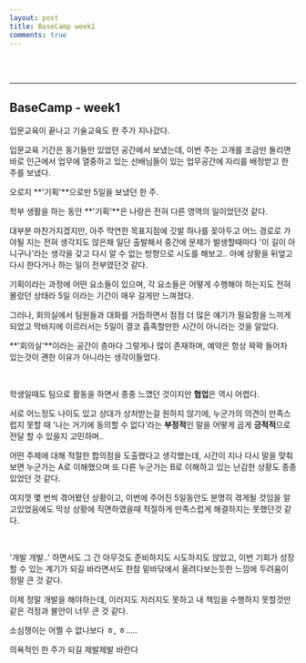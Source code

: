 ```yaml
---
layout: post
title: BaseCamp week1
comments: true
---
```


<br><br>

----

## BaseCamp - week1

입문교육이 끝나고 기술교육도 한 주가 지나갔다.

입문교육 기간은 동기들만 있었던 공간에서 보냈는데, 이번 주는 고개를 조금만 돌리면 바로 인근에서 업무에 열중하고 있는 선배님들이 있는 업무공간에 자리를 배정받고 한 주를 보냈다.

오로지 **'기획'**으로만 5일을 보냈던 한 주.

학부 생활을 하는 동안 **'기획'**은 나랑은 전혀 다른 영역의 일이었던것 같다. 

대부분 마찬가지겠지만, 아주 막연한 목표지점에 깃발 하나를 꽂아두고 어느 경로로 가야될 지는 전혀 생각지도 않은채 일단 출발해서 중간에 문제가 발생할때마다 '이 길이 아니구나'라는 생각을 갖고 다시 알 수 없는 방향으로 시도를 해보고.. 아예 상황을 뒤엎고 다시 한다거나 하는 일이 전부였던것 같다.

기획이라는 과정에 어떤 요소들이 있으며, 각 요소들은 어떻게 수행해야 하는지도 전혀 몰랐던 상태라 5일 이라는 기간이 매우 길게만 느껴졌다.

그러나, 회의실에서 팀원들과 대화를 거듭하면서 점점 더 많은 얘기가 필요함을 느끼게 되었고 막바지에 이르러서는 5일이 결코 흡족할만한 시간이 아니라는 것을 알았다.

**'회의실'**이라는 공간이 층마다 그렇게나 많이 존재하며, 예약은 항상 꽉꽉 들어차 있는것이 괜한 이유가 아니라는 생각이들었다.

<br>

학생일때도 팀으로 활동을 하면서 종종 느꼈던 것이지만 **협업**은 역시 어렵다.

서로 어느정도 나이도 있고 상대가 상처받는걸 원하지 않기에, 누군가의 의견이 만족스럽지 못할 때 '나는 거기에 동의할 수 없다'라는 **부정적**인 말을 어떻게 곱게 **긍적적**으로 전달 할 수 있을지 고민하며..

어떤 주제에 대해 적절한 합의점을 도출했다고 생각했는데, 시간이 지나 다시 말을 맞춰보면 누군가는 A로 이해했으며 또 다른 누군가는 B로 이해하고 있는 난감한 상황도 종종 있었던 것 같다.

여지껏 몇 번씩 겪어봤던 상황이고, 이번에 주어진 5일동안도 분명히 겪게될 것임을 알고있었음에도 막상 상황에 직면하였을때 적절하게 만족스럽게 해결하지는 못했던것 같다.

<br>

'개발 개발..' 하면서도 그 간 아무것도 준비하지도 시도하지도 않았고, 이번 기회가 성장할 수 있는 계기가 되길 바라면서도 한참 밑바닦에서 올려다보는듯한 느낌에 두려움이 정말 큰 것 같다.

이제 정말 개발을 해야하는데, 이러지도 저러지도 못하고 내 책임을 수행하지 못할것만 같은 걱정과 불안이 너무 큰 것 같다.

소심쟁이는 어쩔 수 없나보다 ㅎ, ㅎ.....

의욕적인 한 주가 되길 제발제발 바란다




